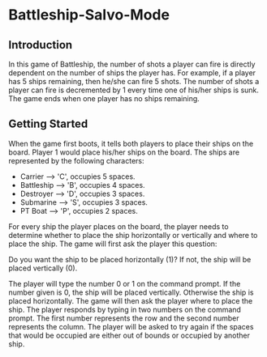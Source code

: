 # Battleship-Salvo-Mode

## Introduction

In this game of Battleship, the number of shots a player can fire is directly dependent on the number of ships the player has. For example, if a player has 5 ships remaining, then he/she can fire 5 shots. The number of shots a player can fire is decremented by 1 every time one of his/her ships is sunk. The game ends when one player has no ships remaining. 

## Getting Started

When the game first boots, it tells both players to place their ships on the board. Player 1 would place his/her ships on the board. The ships are represented by the following characters:

- Carrier --> 'C', occupies 5 spaces.
- Battleship --> 'B', occupies 4 spaces.
- Destroyer --> 'D', occupies 3 spaces. 
- Submarine --> 'S', occupies 3 spaces.
- PT Boat --> 'P', occupies 2 spaces.

For every ship the player places on the board, the player needs to determine whether to place the ship horizontally or vertically and where to place the ship. The game will first ask the player this question:

Do you want the ship to be placed horizontally (1)? If not, the ship will be placed vertically (0).

The player will type the number 0 or 1 on the command prompt. If the number given is 0, the ship will be placed vertically. Otherwise the ship is placed horizontally. The game will then ask the player where to place the ship. The player responds by typing in two numbers on the command prompt. The first number represents the row and the second number represents the column. The player will be asked to try again if the spaces that would be occupied are either out of bounds or occupied by another ship. 
